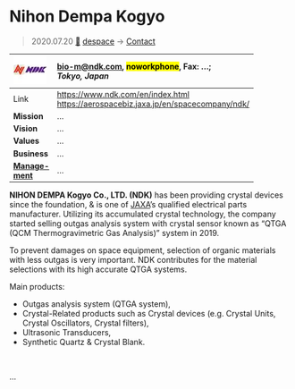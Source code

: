# Nihon Dempa Kogyo
> 2020.07.20 [🚀](../index/index.md) [despace](index.md) → [Contact](contact.md)

|[![](f/contact/n/ndk_logo1_thumb.jpg)](f/contact/n/ndk_logo1.png)|<bio-m@ndk.com>, <mark>noworkphone</mark>, Fax: …;<br> *Tokyo, Japan*|
|:--|:--|
|Link|<https://www.ndk.com/en/index.html><br> <https://aerospacebiz.jaxa.jp/en/spacecompany/ndk/>|
|**Mission**|…|
|**Vision**|…|
|**Values**|…|
|**Business**|…|
|**[Manage-<br>ment](mgmt.md)**|…|

**NIHON DEMPA Kogyo Co., LTD. (NDK)** has been providing crystal devices since the foundation, & is one of [JAXA](zz_jaxa.md)’s qualified electrical parts manufacturer. Utilizing its accumulated crystal technology, the company started selling outgas analysis system with crystal sensor known as “QTGA (QCM Thermogravimetric Gas Analysis)” system in 2019.

To prevent damages on space equipment, selection of organic materials with less outgas is very important. NDK contributes for the material selections with its high accurate QTGA systems.

Main products:

   - Outgas analysis system (QTGA system),
   - Crystal-Related products such as Crystal devices (e.g. Crystal Units, Crystal Oscillators, Crystal filters),
   - Ultrasonic Transducers,
   - Synthetic Quartz & Crystal Blank.

<p style="page-break-after:always"> </p>

…

